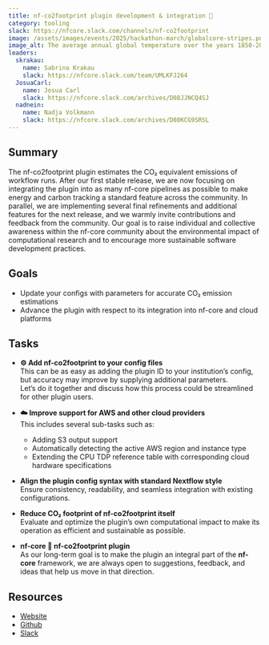 ```yaml
---
title: nf-co2footprint plugin development & integration 🌱
category: tooling
slack: https://nfcore.slack.com/channels/nf-co2footprint
image: /assets/images/events/2025/hackathon-march/globalcore-stripes.png
image_alt: The average annual global temperature over the years 1850-2017, known as the 'warming stripes' figure from the [climate lab book](https://www.climate-lab-book.ac.uk/2018/warming-stripes/) website
leaders:
  skrakau:
    name: Sabrina Krakau
    slack: https://nfcore.slack.com/team/UMLKFJ264
  JosuaCarl:
    name: Josua Carl
    slack: https://nfcore.slack.com/archives/D08JJNCQ4SJ
  nadnein:
    name: Nadja Volkmann
    slack: https://nfcore.slack.com/archives/D08KCG9SRSL
---
```


## Summary

The nf-co2footprint plugin estimates the CO₂ equivalent emissions of workflow runs. After our first stable release, we are now focusing on integrating the plugin into as many nf-core pipelines as possible to make energy and carbon tracking a standard feature across the community.
In parallel, we are implementing several final refinements and additional features for the next release, and we warmly invite contributions and feedback from the community.
Our goal is to raise individual and collective awareness within the nf-core community about the environmental impact of computational research and to encourage more sustainable software development practices.

## Goals

- Update your configs with parameters for accurate CO₂ emission estimations
- Advance the plugin with respect to its integration into nf-core and cloud platforms

## Tasks

- **⚙️ Add nf-co2footprint to your config files**  
  This can be as easy as adding the plugin ID to your institution’s config, but accuracy may improve by supplying additional parameters.  
  Let’s do it together and discuss how this process could be streamlined for other plugin users.

- **☁️ Improve support for AWS and other cloud providers**  
  This includes several sub-tasks such as:  
  - Adding S3 output support  
  - Automatically detecting the active AWS region and instance type  
  - Extending the CPU TDP reference table with corresponding cloud hardware specifications  

- **Align the plugin config syntax with standard Nextflow style**  
  Ensure consistency, readability, and seamless integration with existing configurations.

- **Reduce CO₂ footprint of nf-co2footprint itself**  
  Evaluate and optimize the plugin’s own computational impact to make its operation as efficient and sustainable as possible.

- **nf-core 🤝 nf-co2footprint plugin**  
  As our long-term goal is to make the plugin an integral part of the **nf-core** framework, we are always open to suggestions, feedback, and ideas that help us move in that direction.

## Resources

- [Website](https://nextflow-io.github.io/nf-co2footprint/)
- [Github](https://github.com/nextflow-io/nf-co2footprint)
- [Slack](https://nfcore.slack.com/channels/nf-co2footprint)
